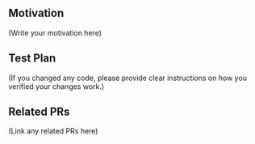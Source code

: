 <!-- Thank you for filing a PR! Help us understand by explaining your changes. Happy contributing! -->

## Motivation

(Write your motivation here)

## Test Plan

(If you changed any code, please provide clear instructions on how you verified your changes work.)

## Related PRs

(Link any related PRs here)
